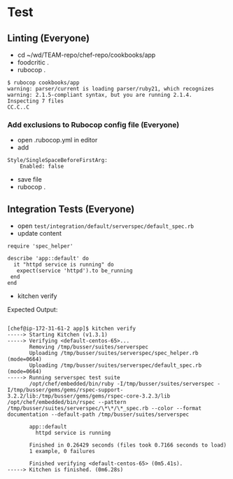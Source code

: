 # Test

## Linting (Everyone)

* cd ~/wd/TEAM-repo/chef-repo/cookbooks/app
* foodcritic .
* rubocop .

```
$ rubocop cookbooks/app
warning: parser/current is loading parser/ruby21, which recognizes
warning: 2.1.5-compliant syntax, but you are running 2.1.4.
Inspecting 7 files
CC.C..C
```

### Add exclusions to Rubocop config file (Everyone)

* open .rubocop.yml in editor
* add

```
Style/SingleSpaceBeforeFirstArg:
    Enabled: false

```
* save file
* rubocop .

## Integration Tests (Everyone)

* open `test/integration/default/serverspec/default_spec.rb`
* update content

```
require 'spec_helper'

describe 'app::default' do
  it "httpd service is running" do
   expect(service 'httpd').to be_running
 end
end
```

* kitchen verify

Expected Output:

```

[chef@ip-172-31-61-2 app]$ kitchen verify
-----> Starting Kitchen (v1.3.1)
-----> Verifying <default-centos-65>...
       Removing /tmp/busser/suites/serverspec
       Uploading /tmp/busser/suites/serverspec/spec_helper.rb (mode=0664)
       Uploading /tmp/busser/suites/serverspec/default_spec.rb (mode=0664)
-----> Running serverspec test suite
       /opt/chef/embedded/bin/ruby -I/tmp/busser/suites/serverspec -I/tmp/busser/gems/gems/rspec-support-3.2.2/lib:/tmp/busser/gems/gems/rspec-core-3.2.3/lib /opt/chef/embedded/bin/rspec --pattern /tmp/busser/suites/serverspec/\*\*/\*_spec.rb --color --format documentation --default-path /tmp/busser/suites/serverspec

       app::default
         httpd service is running

       Finished in 0.26429 seconds (files took 0.7166 seconds to load)
       1 example, 0 failures

       Finished verifying <default-centos-65> (0m5.41s).
-----> Kitchen is finished. (0m6.28s)

```

